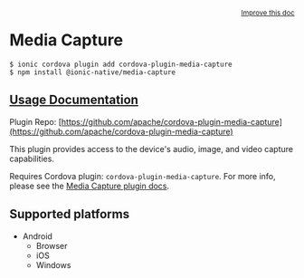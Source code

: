<a style="float:right;font-size:12px;" href="http://github.com/ionic-team/ionic-native/edit/master/src/@ionic-native/plugins/media-capture/index.ts#L112">
  Improve this doc
</a>

# Media Capture

```
$ ionic cordova plugin add cordova-plugin-media-capture
$ npm install @ionic-native/media-capture
```

## [Usage Documentation](https://ionicframework.com/docs/native/media-capture/)

Plugin Repo: [https://github.com/apache/cordova-plugin-media-capture](https://github.com/apache/cordova-plugin-media-capture)

This plugin provides access to the device's audio, image, and video capture capabilities.

Requires Cordova plugin: `cordova-plugin-media-capture`. For more info, please see the [Media Capture plugin docs](https://github.com/apache/cordova-plugin-media-capture).

## Supported platforms

- Android
  - Browser
  - iOS
  - Windows
  


